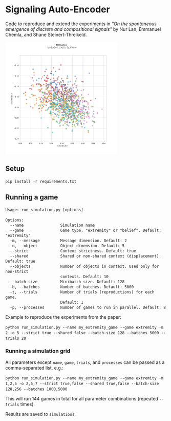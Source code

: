 # Signaling Auto-Encoder

Code to reproduce and extend the experiments in _"On the spontaneous emergence of discrete and compositional signals"_ by Nur Lan, Emmanuel Chemla, and Shane Steinert-Threlkeld.

<img src="messages.gif" width="350"> 

## Setup

`pip install -r requirements.txt`

## Running a game

```
Usage: run_simulation.py [options]

Options:
  --name                Simulation name
  --game                Game type, "extremity" or "belief". Default: "extremity"
  -m, --message         Message dimension. Default: 2
  -o, --object          Object dimension. Default: 5
  --strict              Context strictness. Default: true
  --shared              Shared or non-shared context (displacement). Default: true
  --objects             Number of objects in context. Used only for non-strict
                        contexts. Default: 10
  --batch-size          Minibatch size. Default: 128
  -b, --batches         Number of batches. Default: 5000
  -t, --trials          Number of trials (reproductions) for each game.
                        Default: 1
  -p, --processes       Number of games to run in parallel. Default: 8
```

Example to reproduce the experiments from the paper:

`python run_simulation.py --name my_extremity_game --game extremity -m 2 -o 5 --strict true --shared false --batch-size 128 --batches 5000 --trials 20`


### Running a simulation grid

All parameters except `name`, `game`, `trials`, and `processes` can be passed as a comma-separated list, e.g.:

`python run_simulation.py --name my_extremity_game --game extremity -m 1,2,5 -o 2,5,7 --strict true,false --shared true,false --batch-size 128,256 --batches 1000,5000`

This will run 144 games in total for all parameter combinations (repeated `--trials` times).

Results are saved to `simulations`.
